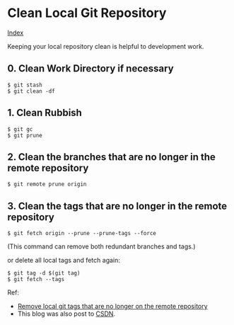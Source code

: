 # Clean Local Git Repository

[Index](index.md)

Keeping your local repository clean is helpful to development work.

## 0. Clean Work Directory if necessary

```plaintext
$ git stash
$ git clean -df
```

## 1. Clean Rubbish

```plaintext
$ git gc
$ git prune
```

## 2. Clean the branches that are no longer in the remote repository

```plaintext
$ git remote prune origin
```

## 3. Clean the tags that are no longer in the remote repository

```plaintext
$ git fetch origin --prune --prune-tags --force
```

(This command can remove both redundant branches and tags.)

or delete all local tags and fetch again:

```plaintext
$ git tag -d $(git tag)
$ git fetch --tags
```

Ref:

* [Remove local git tags that are no longer on the remote repository](https://stackoverflow.com/questions/1841341/remove-local-git-tags-that-are-no-longer-on-the-remote-repository)
* This blog was also post to [CSDN](https://blog.csdn.net/caoi/article/details/124492563).